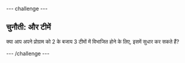 --- challenge ---
## चुनौती: और टीमें
क्या आप अपने प्रोग्राम को 2 के बजाय 3 टीमों में विभाजित होने के लिए, इसमें सुधार कर सकते हैं?



--- /challenge ---